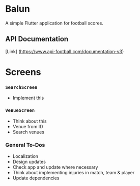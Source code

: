 # Balun

A simple Flutter application for football scores.

## API Documentation
[Link] (https://www.api-football.com/documentation-v3)

# Screens

### `SearchScreen`

* Implement this

### `VenueScreen`

* Think about this
* Venue from ID
* Search venues

### General To-Dos

* Localization
* Design updates
* Check app and update where necessary
* Think about implementing injuries in match, team & player
* Update dependencies
